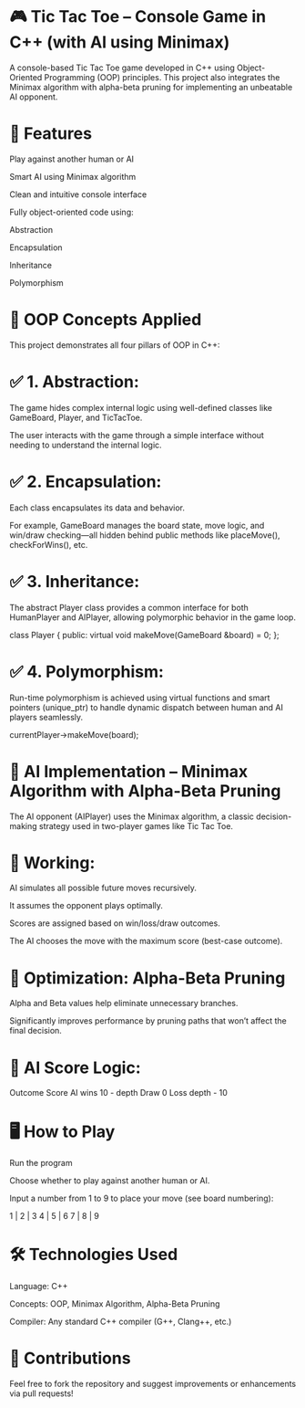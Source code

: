 # 🎮 Tic Tac Toe – Console Game in C++ (with AI using Minimax)
A console-based Tic Tac Toe game developed in C++ using Object-Oriented Programming (OOP) principles. This project also integrates the Minimax algorithm with alpha-beta pruning for implementing an unbeatable AI opponent.

# 📌 Features
Play against another human or AI

Smart AI using Minimax algorithm

Clean and intuitive console interface

Fully object-oriented code using:

Abstraction

Encapsulation

Inheritance

Polymorphism

# 🧠 OOP Concepts Applied
This project demonstrates all four pillars of OOP in C++:

# ✅ 1. Abstraction:

The game hides complex internal logic using well-defined classes like GameBoard, Player, and TicTacToe.

The user interacts with the game through a simple interface without needing to understand the internal logic.

# ✅ 2. Encapsulation:

Each class encapsulates its data and behavior.

For example, GameBoard manages the board state, move logic, and win/draw checking—all hidden behind public methods like placeMove(), checkForWins(), etc.

# ✅ 3. Inheritance:

The abstract Player class provides a common interface for both HumanPlayer and AIPlayer, allowing polymorphic behavior in the game loop.

class Player
{
public:
    virtual void makeMove(GameBoard &board) = 0;
};

# ✅ 4. Polymorphism:

Run-time polymorphism is achieved using virtual functions and smart pointers (unique_ptr<Player>) to handle dynamic dispatch between human and AI players seamlessly.

currentPlayer->makeMove(board);

# 🧠 AI Implementation – Minimax Algorithm with Alpha-Beta Pruning
The AI opponent (AIPlayer) uses the Minimax algorithm, a classic decision-making strategy used in two-player games like Tic Tac Toe.

# 🧮 Working:
AI simulates all possible future moves recursively.

It assumes the opponent plays optimally.

Scores are assigned based on win/loss/draw outcomes.

The AI chooses the move with the maximum score (best-case outcome).

# 🔧 Optimization: Alpha-Beta Pruning

Alpha and Beta values help eliminate unnecessary branches.

Significantly improves performance by pruning paths that won’t affect the final decision.

# 🧠 AI Score Logic:

Outcome	Score
AI wins	10 - depth
Draw	0
Loss	depth - 10

# 🖥️ How to Play

Run the program

Choose whether to play against another human or AI.

Input a number from 1 to 9 to place your move (see board numbering):

  1 | 2 | 3
  4 | 5 | 6
  7 | 8 | 9

# 🛠️ Technologies Used

Language: C++

Concepts: OOP, Minimax Algorithm, Alpha-Beta Pruning

Compiler: Any standard C++ compiler (G++, Clang++, etc.)

# 🙌 Contributions
Feel free to fork the repository and suggest improvements or enhancements via pull requests!
